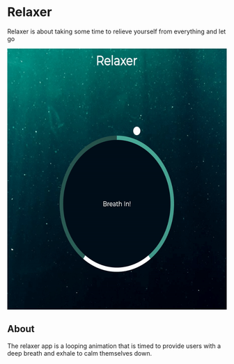 # Relaxer

Relaxer is about taking some time to relieve yourself from everything and let go

<img src="./ezgif.com-gif-maker (4).gif" alt="ezgif.com-gif-maker (4)" width="600" height="600">

## About

The relaxer app is a looping animation that is timed to provide users with a deep breath and exhale to calm themselves down.  
